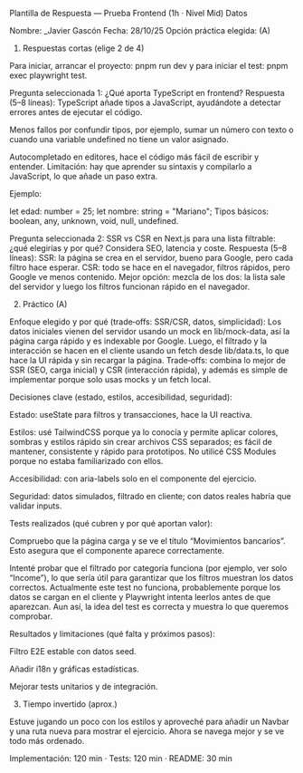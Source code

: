 Plantilla de Respuesta — Prueba Frontend (1h · Nivel Mid)
Datos

Nombre: \_Javier Gascón
Fecha: 28/10/25
Opción práctica elegida: (A)

1. Respuestas cortas (elige 2 de 4)

Para iniciar, arrancar el proyecto: pnpm run dev y para iniciar el test: pnpm exec playwright test.

Pregunta seleccionada 1: ¿Qué aporta TypeScript en frontend?
Respuesta (5–8 líneas):
TypeScript añade tipos a JavaScript, ayudándote a detectar errores antes de ejecutar el código.

Menos fallos por confundir tipos, por ejemplo, sumar un número con texto o cuando una variable undefined no tiene un valor asignado.

Autocompletado en editores, hace el código más fácil de escribir y entender.
Limitación: hay que aprender su sintaxis y compilarlo a JavaScript, lo que añade un paso extra.

Ejemplo:

let edad: number = 25;
let nombre: string = "Mariano";
Tipos básicos: boolean, any, unknown, void, null, undefined.

Pregunta seleccionada 2: SSR vs CSR en Next.js para una lista filtrable: ¿qué elegirías y por qué? Considera SEO, latencia y coste.
Respuesta (5–8 líneas):
SSR: la página se crea en el servidor, bueno para Google, pero cada filtro hace esperar.
CSR: todo se hace en el navegador, filtros rápidos, pero Google ve menos contenido.
Mejor opción: mezcla de los dos: la lista sale del servidor y luego los filtros funcionan rápido en el navegador.

2. Práctico (A)

Enfoque elegido y por qué (trade‑offs: SSR/CSR, datos, simplicidad):
Los datos iniciales vienen del servidor usando un mock en lib/mock-data, así la página carga rápido y es indexable por Google.
Luego, el filtrado y la interacción se hacen en el cliente usando un fetch desde lib/data.ts, lo que hace la UI rápida y sin recargar la página.
Trade‑offs: combina lo mejor de SSR (SEO, carga inicial) y CSR (interacción rápida), y además es simple de implementar porque solo usas mocks y un fetch local.

Decisiones clave (estado, estilos, accesibilidad, seguridad):

Estado: useState para filtros y transacciones, hace la UI reactiva.

Estilos: usé TailwindCSS porque ya lo conocía y permite aplicar colores, sombras y estilos rápido sin crear archivos CSS separados; es fácil de mantener, consistente y rápido para prototipos. No utilicé CSS Modules porque no estaba familiarizado con ellos.

Accesibilidad: con aria-labels solo en el componente del ejercicio.

Seguridad: datos simulados, filtrado en cliente; con datos reales habría que validar inputs.

Tests realizados (qué cubren y por qué aportan valor):

Compruebo que la página carga y se ve el título “Movimientos bancarios”. Esto asegura que el componente aparece correctamente.

Intenté probar que el filtrado por categoría funciona (por ejemplo, ver solo “Income”), lo que sería útil para garantizar que los filtros muestran los datos correctos.
Actualmente este test no funciona, probablemente porque los datos se cargan en el cliente y Playwright intenta leerlos antes de que aparezcan. Aun así, la idea del test es correcta y muestra lo que queremos comprobar.

Resultados y limitaciones (qué falta y próximos pasos):

Filtro E2E estable con datos seed.

Añadir i18n y gráficas estadísticas.

Mejorar tests unitarios y de integración.

3. Tiempo invertido (aprox.)

Estuve jugando un poco con los estilos y aproveché para añadir un Navbar y una ruta nueva para mostrar el ejercicio. Ahora se navega mejor y se ve todo más ordenado.

Implementación: 120 min · Tests: 120 min · README: 30 min
